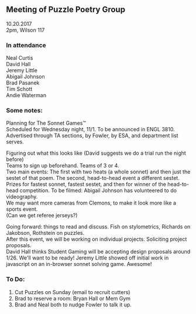 ##  Meeting of Puzzle Poetry Group
10.20.2017  
2pm, Wilson 117

### In attendance
Neal Curtis  
David Hall  
Jeremy Little  
Abigail Johnson  
Brad Pasanek  
Tim Schott  
Andie Waterman  

### Some notes:

Planning for The Sonnet Games™  
Scheduled for Wednesday night, 11/1. To be announced in ENGL 3810. Advertised through TA sections, by Fowler, by ESA, and department list serves.  

Figuring out what this looks like (David suggests we do a trial run the night before)  
Teams to sign up beforehand. Teams of 3 or 4.   
Two main events: The first with two heats (a whole sonnet) and then just the sestet of that poem. The second, head-to-head event a different sestet. Prizes for fastest sonnet, fastest sestet, and then for winner of the head-to-head competition.
To be filmed: Abigail Johnson has volunteered to do videography.  
We may want more cameras from Clemons, to make it look more like a sports event.  
(Can we get referee jerseys?)  

Going forward: things to read and discuss. Fish on stylometrics, Richards on Jakobson, Rothstein on puzzles.  
After this event, we will be working on individual projects. Soliciting project proposals.   
David Hall thinks Student Gaming will be accepting design proposals around 1/26. We'll want to be ready! 
Jeremy Little showed off initial work in javascript on an in-browser sonnet solving game. Awesome!  

### To Do:
1. Cut Puzzles on Sunday (email to recruit cutters)
2. Brad to reserve a room: Bryan Hall or Mem Gym
3. Brad and Neal both to nudge Fowler to talk it up.


